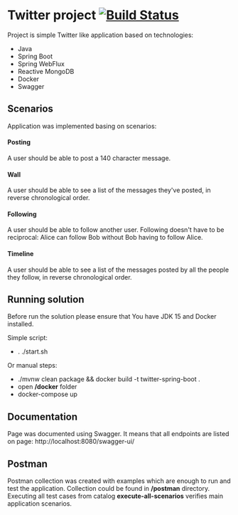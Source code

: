 # Twitter project [![Build Status](https://travis-ci.com/jcwiekala/twitter.svg?branch=master)](https://travis-ci.com/jcwiekala/twitter)

Project is simple Twitter like application based on technologies:
* Java
* Spring Boot
* Spring WebFlux
* Reactive MongoDB
* Docker 
* Swagger


## Scenarios
Application was implemented basing on scenarios:
#### Posting

A user should be able to post a 140 character message.

#### Wall

A user should be able to see a list of the messages they've posted, in reverse
chronological order.

#### Following

A user should be able to follow another user. Following doesn't have to be
reciprocal: Alice can follow Bob without Bob having to follow Alice.

#### Timeline

A user should be able to see a list of the messages posted by all the people
they follow, in reverse chronological order.

## Running solution
Before run the solution please ensure that You have JDK 15 and Docker installed.

Simple script:
* . ./start.sh

Or manual steps:
* ./mvnw clean package && docker build -t twitter-spring-boot .
* open **/docker** folder
* docker-compose up

## Documentation
Page was documented using Swagger. It means that all endpoints are listed on page:
http://localhost:8080/swagger-ui/

## Postman
Postman collection was created with examples which are enough to run and test the application. Collection could be found in **/postman** directory. Executing all test cases from catalog **execute-all-scenarios** verifies main application scenarios.



